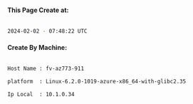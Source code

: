 
   
#### This Page Create at:

```bash

2024-02-02 - 07:48:22 UTC

```

#### Create By Machine:

```bash

Host Name : fv-az773-911

platform  : Linux-6.2.0-1019-azure-x86_64-with-glibc2.35

Ip Local  : 10.1.0.34

```

